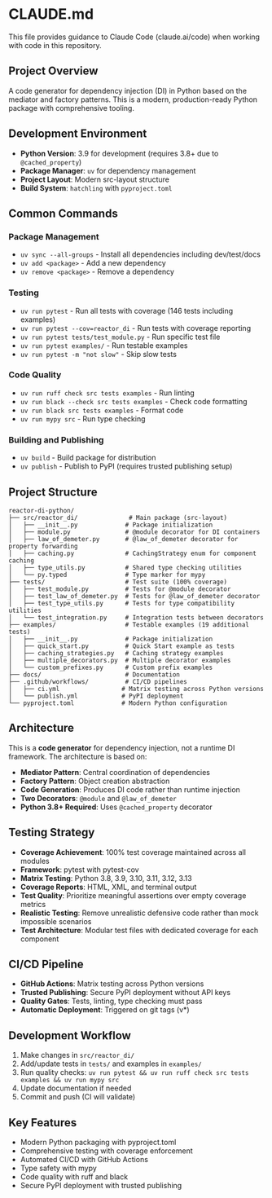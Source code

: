 # CLAUDE.md

This file provides guidance to Claude Code (claude.ai/code) when working with code in this repository.

## Project Overview

A code generator for dependency injection (DI) in Python based on the mediator and factory patterns. This is a modern, production-ready Python package with comprehensive tooling.

## Development Environment

- **Python Version**: 3.9 for development (requires 3.8+ due to `@cached_property`)
- **Package Manager**: `uv` for dependency management
- **Project Layout**: Modern src-layout structure
- **Build System**: `hatchling` with `pyproject.toml`

## Common Commands

### Package Management
- `uv sync --all-groups` - Install all dependencies including dev/test/docs
- `uv add <package>` - Add a new dependency
- `uv remove <package>` - Remove a dependency

### Testing
- `uv run pytest` - Run all tests with coverage (146 tests including examples)
- `uv run pytest --cov=reactor_di` - Run tests with coverage reporting
- `uv run pytest tests/test_module.py` - Run specific test file
- `uv run pytest examples/` - Run testable examples
- `uv run pytest -m "not slow"` - Skip slow tests

### Code Quality
- `uv run ruff check src tests examples` - Run linting
- `uv run black --check src tests examples` - Check code formatting
- `uv run black src tests examples` - Format code
- `uv run mypy src` - Run type checking

### Building and Publishing
- `uv build` - Build package for distribution
- `uv publish` - Publish to PyPI (requires trusted publishing setup)

## Project Structure

```
reactor-di-python/
├── src/reactor_di/              # Main package (src-layout)
│   ├── __init__.py             # Package initialization
│   ├── module.py               # @module decorator for DI containers
│   ├── law_of_demeter.py       # @law_of_demeter decorator for property forwarding
│   ├── caching.py              # CachingStrategy enum for component caching
│   ├── type_utils.py           # Shared type checking utilities
│   └── py.typed                # Type marker for mypy
├── tests/                      # Test suite (100% coverage)
│   ├── test_module.py          # Tests for @module decorator
│   ├── test_law_of_demeter.py  # Tests for @law_of_demeter decorator  
│   ├── test_type_utils.py      # Tests for type compatibility utilities
│   └── test_integration.py     # Integration tests between decorators
├── examples/                   # Testable examples (19 additional tests)
│   ├── __init__.py             # Package initialization
│   ├── quick_start.py          # Quick Start example as tests
│   ├── caching_strategies.py   # Caching strategy examples
│   ├── multiple_decorators.py  # Multiple decorator examples
│   └── custom_prefixes.py      # Custom prefix examples
├── docs/                       # Documentation
├── .github/workflows/          # CI/CD pipelines
│   ├── ci.yml                 # Matrix testing across Python versions
│   └── publish.yml            # PyPI deployment
└── pyproject.toml             # Modern Python configuration
```

## Architecture

This is a **code generator** for dependency injection, not a runtime DI framework. The architecture is based on:

- **Mediator Pattern**: Central coordination of dependencies
- **Factory Pattern**: Object creation abstraction
- **Code Generation**: Produces DI code rather than runtime injection
- **Two Decorators**: `@module` and `@law_of_demeter`
- **Python 3.8+ Required**: Uses `@cached_property` decorator

## Testing Strategy

- **Coverage Achievement**: 100% test coverage maintained across all modules
- **Framework**: pytest with pytest-cov
- **Matrix Testing**: Python 3.8, 3.9, 3.10, 3.11, 3.12, 3.13
- **Coverage Reports**: HTML, XML, and terminal output  
- **Test Quality**: Prioritize meaningful assertions over empty coverage metrics
- **Realistic Testing**: Remove unrealistic defensive code rather than mock impossible scenarios
- **Test Architecture**: Modular test files with dedicated coverage for each component

## CI/CD Pipeline

- **GitHub Actions**: Matrix testing across Python versions
- **Trusted Publishing**: Secure PyPI deployment without API keys
- **Quality Gates**: Tests, linting, type checking must pass
- **Automatic Deployment**: Triggered on git tags (v*)

## Development Workflow

1. Make changes in `src/reactor_di/`
2. Add/update tests in `tests/` and examples in `examples/`
3. Run quality checks: `uv run pytest && uv run ruff check src tests examples && uv run mypy src`
4. Update documentation if needed
5. Commit and push (CI will validate)

## Key Features

- Modern Python packaging with pyproject.toml
- Comprehensive testing with coverage enforcement
- Automated CI/CD with GitHub Actions
- Type safety with mypy
- Code quality with ruff and black
- Secure PyPI deployment with trusted publishing